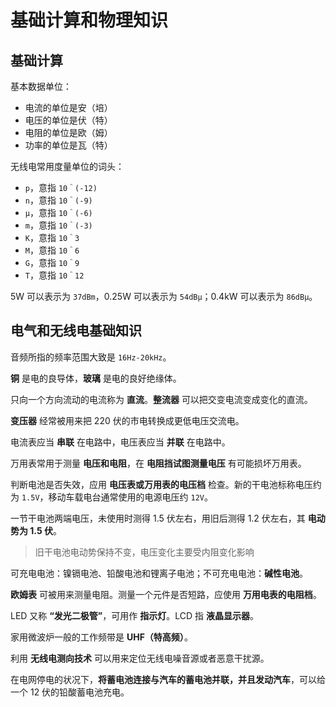 # 基础计算和物理知识

## 基础计算

基本数据单位：

* 电流的单位是安（培）
* 电压的单位是伏（特）
* 电阻的单位是欧（姆）
* 功率的单位是瓦（特）

无线电常用度量单位的词头：

* `p`，意指 `10＾(-12)`
* `n`，意指 `10＾(-9)`
* `μ`，意指 `10＾(-6)`
* `m`，意指 `10＾(-3)`
* `K`，意指 `10＾3`
* `M`，意指 `10＾6`
* `G`，意指 `10＾9`
* `T`，意指 `10＾12`

5W 可以表示为 `37dBm`，0.25W 可以表示为 `54dBμ`；0.4kW 可以表示为 `86dBμ`。

## 电气和无线电基础知识

音频所指的频率范围大致是 `16Hz-20kHz`。

**铜** 是电的良导体，**玻璃** 是电的良好绝缘体。

只向一个方向流动的电流称为 **直流**。**整流器** 可以把交变电流变成变化的直流。

**变压器** 经常被用来把 220 伏的市电转换成更低电压交流电。

电流表应当 **串联** 在电路中，电压表应当 **并联** 在电路中。

万用表常用于测量 **电压和电阻**，在 **电阻挡试图测量电压** 有可能损坏万用表。

判断电池是否失效，应用 **电压表或万用表的电压档** 检查。新的干电池标称电压约为 `1.5V`，移动车载电台通常使用的电源电压约 `12V`。

一节干电池两端电压，未使用时测得 1.5 伏左右，用旧后测得 1.2 伏左右，其 **电动势为 1.5 伏**。

> 旧干电池电动势保持不变，电压变化主要受内阻变化影响

可充电电池：镍镉电池、铅酸电池和锂离子电池；不可充电电池：**碱性电池**。

**欧姆表** 可被用来测量电阻。测量一个元件是否短路，应使用 **万用电表的电阻档**。

LED 又称 **“发光二极管”**，可用作 **指示灯**。LCD 指 **液晶显示器**。

家用微波炉一般的工作频带是 **UHF（特高频）**。

利用 **无线电测向技术** 可以用来定位无线电噪音源或者恶意干扰源。

在电网停电的状况下，**将蓄电池连接与汽车的蓄电池并联，并且发动汽车**，可以给一个 12 伏的铅酸蓄电池充电。